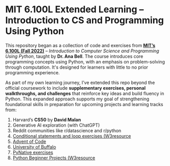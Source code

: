 # MIT 6.100L Extended Learning – Introduction to CS and Programming Using Python

This repository began as a collection of code and exercises from [**MIT’s 6.100L (Fall 2022)**](https://ocw.mit.edu/courses/6-100l-introduction-to-cs-and-programming-using-python-fall-2022/) – *Introduction to Computer Science and Programming Using Python*, taught by **Dr. Ana Bell**. The course introduces core programming concepts using Python, with an emphasis on problem-solving through computation. It's designed for learners with little to no prior programming experience.

As part of my own learning journey, I’ve extended this repo beyond the official coursework to include **supplementary exercises, personal walkthroughs, and challenges** that reinforce key ideas and build fluency in Python. This expanded approach supports my goal of strengthening foundational skills in preparation for upcoming projects and learning tracks from:

1. Harvard’s **CS50** by **David Malan**
2. Generative AI exploration (with ChatGPT)
3. Reddit communities like r/datascience and r/python
4. [Conditional statements and loop exercises (W3resource](https://www.w3resource.com/python-exercises/python-conditional-statements-and-loop-exercises.php)
5. [Advent of Code](https://adventofcode.com/)
6. [University of Buffalo](https://mkzia.github.io/eas503-book/chapters/06/intro.html)
7. [PyNative exercises](https://pynative.com/python-if-else-and-for-loop-exercise-with-solutions/#h-exercise-1-print-first-10-natural-numbers-using-while-loop)
8. [Python Beginner Projects (W3resource](https://www.w3resource.com/projects/python/python_beginners_projects.php)
